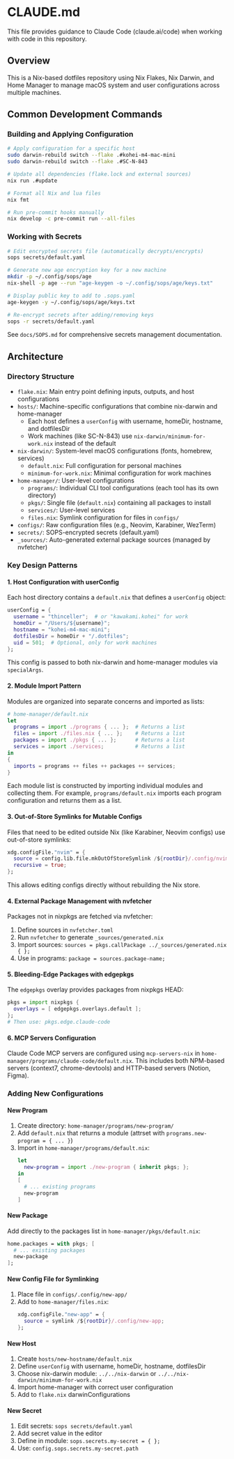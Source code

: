 # CLAUDE.md

This file provides guidance to Claude Code (claude.ai/code) when working with code in this repository.

## Overview

This is a Nix-based dotfiles repository using Nix Flakes, Nix Darwin, and Home Manager to manage macOS system and user configurations across multiple machines.

## Common Development Commands

### Building and Applying Configuration
```bash
# Apply configuration for a specific host
sudo darwin-rebuild switch --flake .#kohei-m4-mac-mini
sudo darwin-rebuild switch --flake .#SC-N-843

# Update all dependencies (flake.lock and external sources)
nix run .#update

# Format all Nix and lua files
nix fmt

# Run pre-commit hooks manually
nix develop -c pre-commit run --all-files
```

### Working with Secrets
```bash
# Edit encrypted secrets file (automatically decrypts/encrypts)
sops secrets/default.yaml

# Generate new age encryption key for a new machine
mkdir -p ~/.config/sops/age
nix-shell -p age --run "age-keygen -o ~/.config/sops/age/keys.txt"

# Display public key to add to .sops.yaml
age-keygen -y ~/.config/sops/age/keys.txt

# Re-encrypt secrets after adding/removing keys
sops -r secrets/default.yaml
```

See `docs/SOPS.md` for comprehensive secrets management documentation.

## Architecture

### Directory Structure
- `flake.nix`: Main entry point defining inputs, outputs, and host configurations
- `hosts/`: Machine-specific configurations that combine nix-darwin and home-manager
  - Each host defines a `userConfig` with username, homeDir, hostname, and dotfilesDir
  - Work machines (like SC-N-843) use `nix-darwin/minimum-for-work.nix` instead of the default
- `nix-darwin/`: System-level macOS configurations (fonts, homebrew, services)
  - `default.nix`: Full configuration for personal machines
  - `minimum-for-work.nix`: Minimal configuration for work machines
- `home-manager/`: User-level configurations
  - `programs/`: Individual CLI tool configurations (each tool has its own directory)
  - `pkgs/`: Single file (`default.nix`) containing all packages to install
  - `services/`: User-level services
  - `files.nix`: Symlink configuration for files in `configs/`
- `configs/`: Raw configuration files (e.g., Neovim, Karabiner, WezTerm)
- `secrets/`: SOPS-encrypted secrets (default.yaml)
- `_sources/`: Auto-generated external package sources (managed by nvfetcher)

### Key Design Patterns

#### 1. Host Configuration with userConfig
Each host directory contains a `default.nix` that defines a `userConfig` object:
```nix
userConfig = {
  username = "thinceller";  # or "kawakami.kohei" for work
  homeDir = "/Users/${username}";
  hostname = "kohei-m4-mac-mini";
  dotfilesDir = homeDir + "/.dotfiles";
  uid = 501;  # Optional, only for work machines
};
```
This config is passed to both nix-darwin and home-manager modules via `specialArgs`.

#### 2. Module Import Pattern
Modules are organized into separate concerns and imported as lists:
```nix
# home-manager/default.nix
let
  programs = import ./programs { ... };  # Returns a list
  files = import ./files.nix { ... };    # Returns a list
  packages = import ./pkgs { ... };      # Returns a list
  services = import ./services;          # Returns a list
in
{
  imports = programs ++ files ++ packages ++ services;
}
```

Each module list is constructed by importing individual modules and collecting them. For example, `programs/default.nix` imports each program configuration and returns them as a list.

#### 3. Out-of-Store Symlinks for Mutable Configs
Files that need to be edited outside Nix (like Karabiner, Neovim configs) use out-of-store symlinks:
```nix
xdg.configFile."nvim" = {
  source = config.lib.file.mkOutOfStoreSymlink /${rootDir}/.config/nvim;
  recursive = true;
};
```
This allows editing configs directly without rebuilding the Nix store.

#### 4. External Package Management with nvfetcher
Packages not in nixpkgs are fetched via nvfetcher:
1. Define sources in `nvfetcher.toml`
2. Run `nvfetcher` to generate `_sources/generated.nix`
3. Import sources: `sources = pkgs.callPackage ../_sources/generated.nix { };`
4. Use in programs: `package = sources.package-name;`

#### 5. Bleeding-Edge Packages with edgepkgs
The `edgepkgs` overlay provides packages from nixpkgs HEAD:
```nix
pkgs = import nixpkgs {
  overlays = [ edgepkgs.overlays.default ];
};
# Then use: pkgs.edge.claude-code
```

#### 6. MCP Servers Configuration
Claude Code MCP servers are configured using `mcp-servers-nix` in `home-manager/programs/claude-code/default.nix`. This includes both NPM-based servers (context7, chrome-devtools) and HTTP-based servers (Notion, Figma).

### Adding New Configurations

#### New Program
1. Create directory: `home-manager/programs/new-program/`
2. Add `default.nix` that returns a module (attrset with `programs.new-program = { ... }`)
3. Import in `home-manager/programs/default.nix`:
   ```nix
   let
     new-program = import ./new-program { inherit pkgs; };
   in
   [
     # ... existing programs
     new-program
   ]
   ```

#### New Package
Add directly to the packages list in `home-manager/pkgs/default.nix`:
```nix
home.packages = with pkgs; [
  # ... existing packages
  new-package
];
```

#### New Config File for Symlinking
1. Place file in `configs/.config/new-app/`
2. Add to `home-manager/files.nix`:
   ```nix
   xdg.configFile."new-app" = {
     source = symlink /${rootDir}/.config/new-app;
   };
   ```

#### New Host
1. Create `hosts/new-hostname/default.nix`
2. Define `userConfig` with username, homeDir, hostname, dotfilesDir
3. Choose nix-darwin module: `../../nix-darwin` or `../../nix-darwin/minimum-for-work.nix`
4. Import home-manager with correct user configuration
5. Add to `flake.nix` darwinConfigurations

#### New Secret
1. Edit secrets: `sops secrets/default.yaml`
2. Add secret value in the editor
3. Define in module: `sops.secrets.my-secret = { };`
4. Use: `config.sops.secrets.my-secret.path`

